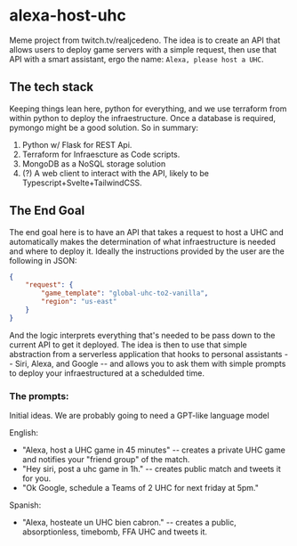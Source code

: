 # alexa-host-uhc
Meme project from twitch.tv/realjcedeno. The idea is to create an API that allows users to deploy game servers with a simple request, then use that API with a smart assistant, ergo the name: `Alexa, please host a UHC`.

## The tech stack
Keeping things lean here, python for everything, and we use terraform from within python to deploy the infraestructure. Once a database is required, pymongo might be a good solution. So in summary:

1. Python w/ Flask for REST Api.
2. Terraform for Infraescture as Code scripts.
3. MongoDB as a NoSQL storage solution
4. (?) A web client to interact with the API, likely to be Typescript+Svelte+TailwindCSS.

## The End Goal
The end goal here is to have an API that takes a request to host a UHC and automatically makes the determination of what infraestructure is needed and where to deploy it. Ideally the instructions provided by the user are the following in JSON:

```json
{
    "request": {
        "game_template": "global-uhc-to2-vanilla",
        "region": "us-east"
    }
}
```

And the logic interprets everything that's needed to be pass down to the current API to get it deployed. The idea is then to use that simple abstraction from a serverless application that hooks to personal assistants -- Siri, Alexa, and Google -- and allows you to ask them with simple  prompts to deploy your infraestructured at a schedulded time.

### The prompts:
Initial ideas. We are probably going to need a GPT-like language model

English:
- "Alexa, host a UHC game in 45 minutes" -- creates a private UHC game and notifies your "friend group" of the match.
- "Hey siri, post a uhc game in 1h." -- creates public match and tweets it for you.
- "Ok Google, schedule a Teams of 2 UHC for next friday at 5pm."

Spanish:
- "Alexa, hosteate un UHC bien cabron." -- creates a public, absorptionless, timebomb, FFA UHC and tweets it.